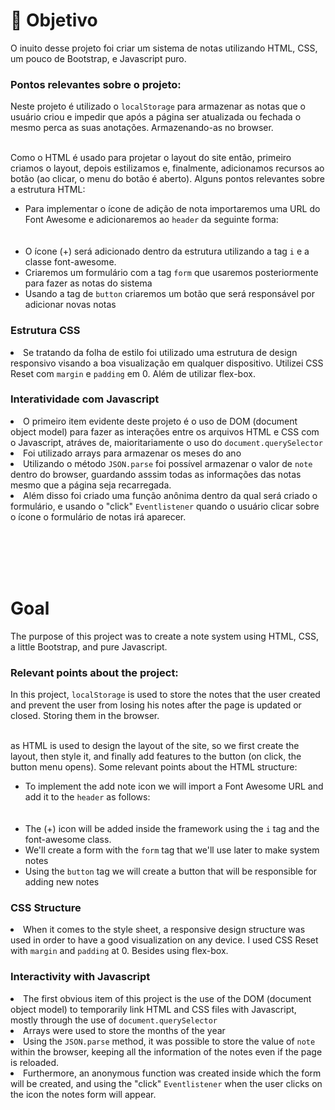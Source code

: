 #  🧵 Objetivo
  <p>O inuito desse projeto foi criar um sistema de notas utilizando HTML, CSS, um pouco de Bootstrap, e Javascript puro.</p>

<h3><b>Pontos relevantes sobre o projeto:</b></h3>
<p>Neste projeto é utilizado o <code>localStorage</code> para armazenar as notas que o usuário criou e impedir que após a página ser atualizada ou fechada o mesmo perca as suas anotações. Armazenando-as no browser.<br></br></p>

  <p>Como o HTML é usado para projetar o layout do site então, primeiro criamos o layout, depois estilizamos e, finalmente, adicionamos recursos ao botão (ao clicar, o menu do botão é aberto). Alguns pontos relevantes sobre a estrutura HTML:</p>
  <ul>
<li>Para implementar o ícone de adição de nota importaremos uma URL do Font Awesome e adicionaremos ao <code>header</code> da seguinte forma: <br></br><code><script src="https://kit.fontawesome.com/5eb2c51ffb.js" crossorigin="anonymous"></script></code></li></br>
<li>O ícone (+) será adicionado dentro da estrutura utilizando a tag <code>i</code> e a classe font-awesome.</li>
<li>Criaremos um formulário com a tag <code>form</code> que usaremos posteriormente para fazer as notas do sistema</li>
<li>Usando a tag de <code>button</code> criaremos um botão que será responsável por adicionar novas notas</li>
  </ul>

<h3>Estrutura CSS</h3>
  <li>Se tratando da folha de estilo foi utilizado uma estrutura de design responsivo visando a boa visualização em qualquer dispositivo. Utilizei CSS Reset com <code>margin</code> e <code>padding</code> em 0. Além de utilizar flex-box.</li>


<h3>Interatividade com Javascript</h3>
<li>O primeiro item evidente deste projeto é o uso de DOM (document object model) para fazer as interações entre os arquivos HTML e CSS com o Javascript, atráves de, maioritariamente o uso do <code>document.querySelector</code></li>

  <li>Foi utilizado arrays para armazenar os meses do ano</li>

  <li>Utilizando o método <code>JSON.parse</code> foi possível armazenar o valor de <code>note</code> dentro do browser, guardando asssim todas as informações das notas mesmo que a página seja recarregada. </li>

  <li>Além disso foi criado uma função anônima dentro da qual será criado o formulário, e usando o "click" <code>Eventlistener</code> quando o usuário clicar sobre o ícone o formulário de notas irá aparecer.</li>

<br></br><br></br>
<h1>Goal</h1>
  <p>The purpose of this project was to create a note system using HTML, CSS, a little Bootstrap, and pure Javascript.</p>
<h3><b>Relevant points about the project:</b></h3>
In this project, <code>localStorage</code> is used to store the notes that the user created and prevent the user from losing his notes after the page is updated or closed. Storing them in the browser.<br></br>

  <p> as HTML is used to design the layout of the site, so we first create the layout, then style it, and finally add features to the button (on click, the button menu opens). Some relevant points about the HTML structure:</p>

  <ul>
<li>To implement the add note icon we will import a Font Awesome URL and add it to the <code>header</code> as follows: <br></br><code><script src="https:/ /kit.fontawesome.com/5eb2c51ffb.js" crossorigin="anonymous"></script></code></li></br>
<li>The (+) icon will be added inside the framework using the <code>i</code> tag and the font-awesome class.</li>
<li>We'll create a form with the <code>form</code> tag that we'll use later to make system notes</li>
<li>Using the <code>button</code> tag we will create a button that will be responsible for adding new notes</li>
  </ul>

<h3>CSS Structure</h3>
    <li>When it comes to the style sheet, a responsive design structure was used in order to have a good visualization on any device. I used CSS Reset with <code>margin</code> and <code>padding</code> at 0. Besides using flex-box.</li>

<h3>Interactivity with Javascript</h3>
  <li>The first obvious item of this project is the use of the DOM (document object model) to temporarily link HTML and CSS files with Javascript, mostly through the use of <code>document.querySelector</code> </li>

  <li>Arrays were used to store the months of the year</li>

  <li>Using the <code>JSON.parse</code> method, it was possible to store the value of <code>note</code> within the browser, keeping all the information of the notes even if the page is reloaded. </li>

  <li>Furthermore, an anonymous function was created inside which the form will be created, and using the "click" <code>Eventlistener</code> when the user clicks on the icon the notes form will appear.</li>
















